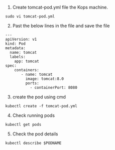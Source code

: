 1) Create tomcat-pod.yml file the Kops machine.

```
sudo vi tomcat-pod.yml
````
2) Past the below lines in the file and save the file
```
---
apiVersion: v1
kind: Pod
metadata:
  name: tomcat
  labels:
    app: tomcat
spec:
    containers:
       - name: tomcat
         image: tomcat:8.0
         ports:
           - containerPort: 8080
````

3) create the pod using cmd
```
kubectl create -f tomcat-pod.yml
````
4) Check running pods
```
kubectl get pods
````
5) Check the pod details
```
kubectl describe $PODNAME
````
